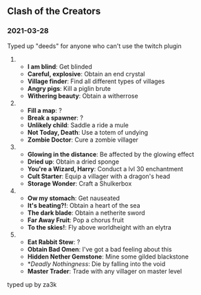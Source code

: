 ## Clash of the Creators
### 2021-03-28
Typed up "deeds" for anyone who can't use the twitch plugin

1.
    - **I am blind**: Get blinded
    - **Careful, explosive**: Obtain an end crystal
    - **Village finder**: Find all different types of villages
    - **Angry pigs**: Kill a piglin brute
    - **Withering beauty**: Obtain a witherrose
2. 
    - **Fill a map**: ?
    - **Break a spawner**: ?
    - **Unlikely child**: Saddle a ride a mule
    - **Not Today, Death**: Use a totem of undying
    - **Zombie Doctor**: Cure a zombie villager
3. 
    - **Glowing in the distance**: Be affected by the glowing effect
    - **Dried up**: Obtain a dried sponge
    - **You're a Wizard, Harry**: Conduct a lvl 30 enchantment
    - **Cult Starter**: Equip a villager with a dragon's head
    - **Storage Wonder**: Craft a Shulkerbox
4.
    - **Ow my stomach**: Get nauseated
    - **It's beating?!**: Obtain a heart of the sea
    - **The dark blade**: Obtain a netherite sword
    - **Far Away Fruit**: Pop a chorus fruit
    - **To the skies!**: Fly above worldheight with an elytra
5.
    - **Eat Rabbit Stew**: ?
    - **Obtain Bad Omen**: I've got a bad feeling about this
    - **Hidden Nether Gemstone**: Mine some gilded blackstone
    - **Deadly Nothingness*: Die by falling into the void
    - **Master Trader**: Trade with any villager on master level

typed up by za3k
